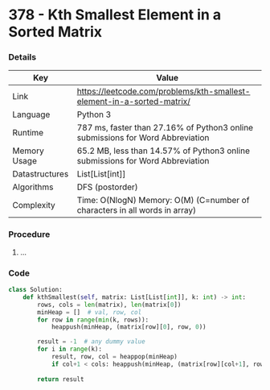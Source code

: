 # 378 - Kth Smallest Element in a Sorted Matrix

### Details

| Key | Value |
| --- | ----- |
| Link | https://leetcode.com/problems/kth-smallest-element-in-a-sorted-matrix/
| Language | Python 3
| Runtime | 787 ms, faster than 27.16% of Python3 online submissions for Word Abbreviation
| Memory Usage | 65.2 MB, less than 14.57% of Python3 online submissions for Word Abbreviation
| Datastructures | List[List[int]]
| Algorithms | DFS (postorder)
| Complexity | Time: O(NlogN) Memory: O(M) (C=number of characters in all words in array)

### Procedure

1. ...

### Code

```python
class Solution:
    def kthSmallest(self, matrix: List[List[int]], k: int) -> int:
        rows, cols = len(matrix), len(matrix[0])
        minHeap = []  # val, row, col
        for row in range(min(k, rows)):
            heappush(minHeap, (matrix[row][0], row, 0))

        result = -1  # any dummy value
        for i in range(k):
            result, row, col = heappop(minHeap)
            if col+1 < cols: heappush(minHeap, (matrix[row][col+1], row, col+1))
        
        return result
```
